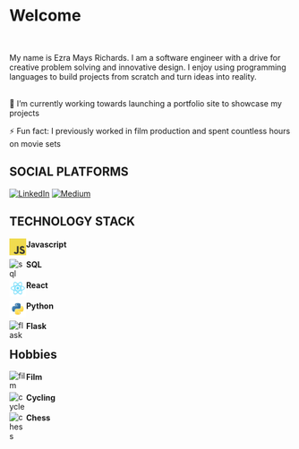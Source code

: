 # Welcome

<br>

My name is Ezra Mays Richards. I am a software engineer with a drive for creative problem solving and innovative design. I enjoy using programming languages to build projects from scratch and turn ideas into reality.

<br>
🌱 I’m currently working towards launching a portfolio site to showcase my projects

⚡ Fun fact: I previously worked in film production and spent countless hours on movie sets
<br>


## SOCIAL PLATFORMS
 
[![LinkedIn](https://img.shields.io/badge/LinkedIn-0077B5?style=for-the-badge&logo=linkedin&logoColor=white)](https://www.linkedin.com/in/ezra-mays/) 
[![Medium](https://img.shields.io/badge/medium-%2312100E.svg?style=for-the-badge&logo=medium&logoColor=white)](https://medium.com/@ezra1almond)

 
## TECHNOLOGY STACK
   
<img align="left" alt="JavaScript" width="30px" src="https://raw.githubusercontent.com/github/explore/80688e429a7d4ef2fca1e82350fe8e3517d3494d/topics/javascript/javascript.png"> <h4><a name="js"></a>Javascript</h4> 

<img align="left" alt="sql" width="30px" src="https://static-00.iconduck.com/assets.00/sql-database-generic-icon-380x512-ez505zus.png"> <h4><a name="sql"></a>SQL</h4>

<img align="left" alt="react" width="30px" src="https://raw.githubusercontent.com/github/explore/80688e429a7d4ef2fca1e82350fe8e3517d3494d/topics/react/react.png"> <h4><a name="react"></a>React</h4> 

<img align="left" alt="python" width="30px" src="https://raw.githubusercontent.com/github/explore/80688e429a7d4ef2fca1e82350fe8e3517d3494d/topics/python/python.png?size=48"> <h4><a name="python"></a>Python</h4>

<img align="left" alt="flask" width="30px" src="https://img.icons8.com/cute-clipart/64/flask.png"> <h4><a name="flask"></a>Flask</h4>

## Hobbies

<img align="left" alt="film" width="30px" src="https://img.icons8.com/emoji/48/clapper-board-emoji.png" alt="clapper-board-emoji"> <h4><a name="film"></a>Film</h4>

<img align="left" alt="cycle" width="30px" src="https://img.icons8.com/avantgarde/100/bicycle.png"> <h4><a name="cycle"></a>Cycling</h4>
 
<img align="left" alt="chess" width="30px" src="https://img.icons8.com/external-flaticons-flat-flat-icons/64/external-chess-seo-flaticons-flat-flat-icons.png" alt="external-chess-seo-flaticons-flat-flat-icons"> <h4><a name="chess"></a>Chess</h4>









 

<!--
**Ez4Prez/Ez4Prez** is a ✨ _special_ ✨ repository because its `README.md` (this file) appears on your GitHub profile.

Here are some ideas to get you started:

- 🔭 I’m currently working on ...
- 🌱 I’m currently learning ...
- 👯 I’m looking to collaborate on ...
- 🤔 I’m looking for help with ...
- 💬 Ask me about ...
- 📫 How to reach me: ...
- 😄 Pronouns: ...
- ⚡ Fun fact: ...
-->
